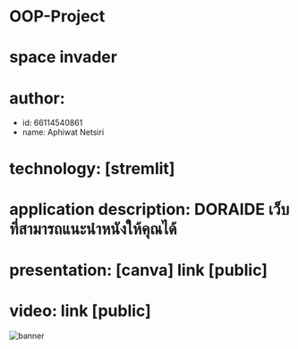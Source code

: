 # OOP-Project

# space invader
# author: 
  * id: 66114540861
  * name: Aphiwat Netsiri
# technology: [stremlit]
# application description: DORAIDE เว็บที่สามารถแนะนำหนังให้คุณได้
# presentation: [canva] link [public]
# video: link [public]
  
![banner](./1.png)
